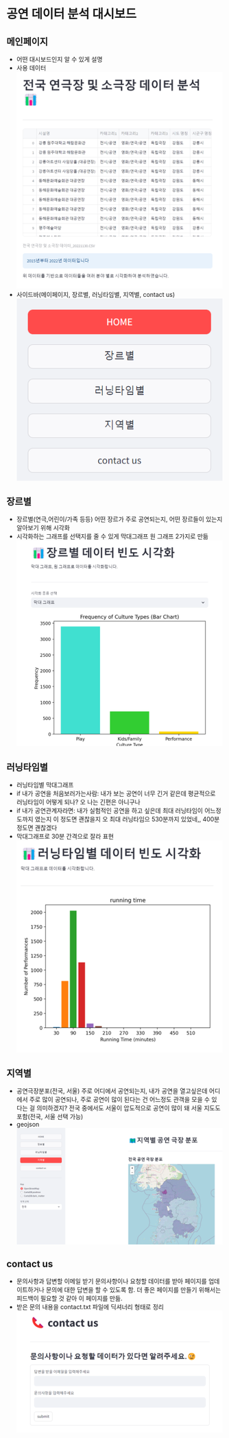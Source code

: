 # 공연 데이터 분석 대시보드

## 메인페이지
- 어떤 대시보드인지 알 수 있게 설명
- 사용 데이터
![alt text](img/image.png)
- 사이드바(메이페이지, 장르별, 러닝타임별, 지역별, contact us)
![alt text](img/image-1.png)

## 장르별 
- 장르별(연극,어린이/가족 등등) 
어떤 장르가 주로 공연되는지, 어떤 장르들이 있는지 알아보기 위해 시각화
- 시각화하는 그래프를 선택지를 줄 수 있게 막대그래프 원 그래프 2가지로 만듦
![alt text](img/image-2.png)

## 러닝타임별
- 러닝타임별 막대그래프
- if 내가 공연을 처음보러가는사람:
 내가 보는 공연이 너무 긴거 같은데 평균적으로 러닝타임이 어떻게 되나? 오 나는 긴편은 아니구나 
- if 내가 공연관계자라면:
 내가 실험적인 공연을 하고 싶은데 최대 러닝타임이 어느정도까지 였는지 이 정도면 괜찮을지 오 최대 러닝타임으 530분까지 있었네,, 400분 정도면 괜찮겠다
- 막대그래프로 30분 간격으로 잘라 표현
![alt text](img/image-3.png)

## 지역별 
- 공연극장분포(전국, 서울)
 주로 어디에서 공연되는지, 내가 공연을 열고싶은데 어디에서 주로 많이 공연되나, 주로 공연이 많이 된다는 건 어느정도 관객을 모을 수 있다는 걸 의미하겠지?
 전국 중에서도 서울이 압도적으로 공연이 많이 돼 서울 지도도 포함(전국, 서울 선택 가능)
- geojson
![alt text](img/image-4.png)


## contact us
- 문의사항과 답변할 이메일 받기
문의사항이나 요청할 데이터를 받아 페이지를 업데이트하거나 문의에 대한 답변을 할 수 있도록 함.
더 좋은 페이지를 만들기 위해서는 피드백이 필요할 것 같아 이 페이지를 만듦.
- 받은 문의 내용을 contact.txt 파일에 딕셔너리 형태로 정리
![alt text](img/image-5.png)